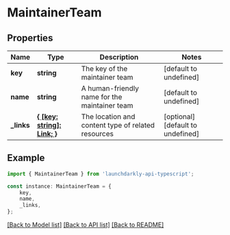 # MaintainerTeam


## Properties

Name | Type | Description | Notes
------------ | ------------- | ------------- | -------------
**key** | **string** | The key of the maintainer team | [default to undefined]
**name** | **string** | A human-friendly name for the maintainer team | [default to undefined]
**_links** | [**{ [key: string]: Link; }**](Link.md) | The location and content type of related resources | [optional] [default to undefined]

## Example

```typescript
import { MaintainerTeam } from 'launchdarkly-api-typescript';

const instance: MaintainerTeam = {
    key,
    name,
    _links,
};
```

[[Back to Model list]](../README.md#documentation-for-models) [[Back to API list]](../README.md#documentation-for-api-endpoints) [[Back to README]](../README.md)
